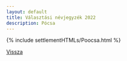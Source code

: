 ```yaml
---
layout: default
title: Választási névjegyzék 2022
description: Pócsa
---
```


{% include settlementHTMLs/Poocsa.html %}

[Vissza](./)